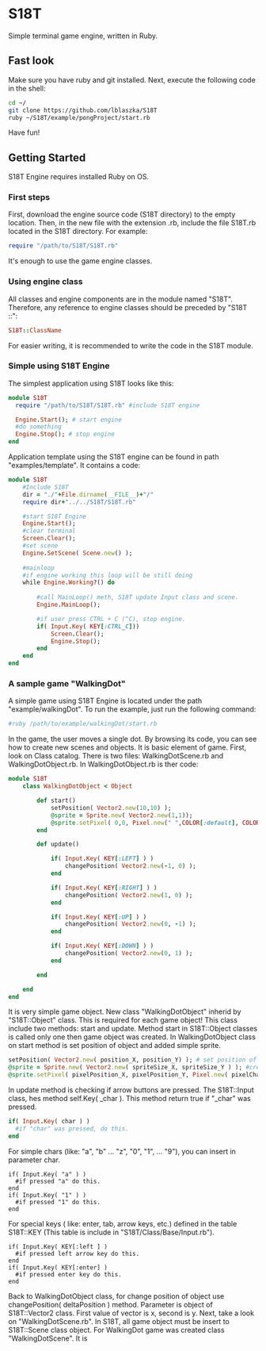 # S18T
Simple terminal game engine, written in Ruby.

## Fast look
Make sure you have ruby and git installed. Next, execute the following code in the shell:
```bash
cd ~/
git clone https://github.com/lblaszka/S18T
ruby ~/S18T/example/pongProject/start.rb

```
Have fun!

## Getting Started
S18T Engine requires installed Ruby on OS.
### First steps
First, download the engine source code (S18T directory) to the empty location. Then, in the new file with the extension .rb, include the file S18T.rb located in the S18T directory. For example:
```Ruby
require "/path/to/S18T/S18T.rb"
```
It's enough to use the game engine classes.

### Using engine class
All classes and engine components are in the module named "S18T". Therefore, any reference to engine classes should be preceded by "S18T ::":
```Ruby
S18T::ClassName
```
For easier writing, it is recommended to write the code in the S18T module.

### Simple using S18T Engine
The simplest application using S18T looks like this:
```Ruby
module S18T
  require "/path/to/S18T/S18T.rb" #include S18T engine

  Engine.Start(); # start engine
  #do something
  Engine.Stop(); # stop engine
end
```
Application template using the S18T engine can be found in path "examples/template". It contains a code:
```Ruby
module S18T
    #Include S18T
    dir = "./"+File.dirname(__FILE__)+"/"
    require dir+"../../S18T/S18T.rb"

    #start S18T Engine
    Engine.Start();
    #clear terminal
    Screen.Clear();
    #set scene
    Engine.SetScene( Scene.new() );
    
    #mainloop
    #if engine working this loop will be still doing
    while Engine.Working?() do
        
        #call MainLoop() meth, S18T update Input class and scene.
        Engine.MainLoop();

        #if user press CTRL + C (^C), stop engine.
        if( Input.Key( KEY[:CTRL_C]))
            Screen.Clear();
            Engine.Stop();
        end
    end
end
```

### A sample game "WalkingDot"
A simple game using S18T Engine is located under the path "example/walkingDot". To run the example, just run the following command:
```Bash
#ruby /path/to/example/walkingDot/start.rb
```
In the game, the user moves a single dot. By browsing its code, you can see how to create new scenes and objects. It is basic element of game.
First, look on Class catalog. There is two files: WalkingDotScene.rb and WalkingDotObject.rb. In WalkingDotObject.rb is ther code:
```ruby
module S18T
    class WalkingDotObject < Object

        def start()
            setPosition( Vector2.new(10,10) );
            @sprite = Sprite.new( Vector2.new(1,1));
            @sprite.setPixel( 0,0, Pixel.new(" ",COLOR[:default], COLOR[:blue]));
        end

        def update()

            if( Input.Key( KEY[:LEFT] ) )
                changePosition( Vector2.new(-1, 0) );
            end

            if( Input.Key( KEY[:RIGHT] ) )
                changePosition( Vector2.new(1, 0) );
            end

            if( Input.Key( KEY[:UP] ) )
                changePosition( Vector2.new(0, -1) );
            end

            if( Input.Key( KEY[:DOWN] ) )
                changePosition( Vector2.new(0, 1) );
            end

        end

    end
end
```
It is very simple game object. New class "WalkingDotObject" inherid by "S18T::Object" class. This is required for each game object!
This class include two methods: start and update. Method start in S18T::Object classes is called only one then game object was created. In WalkingDotObject class on start method is set position of object and added simple sprite.
```ruby
setPosition( Vector2.new( position_X, position_Y) ); # set position of game object
@sprite = Sprite.new( Vector2.new( spriteSize_X, spriteSize_Y ) ); #created new S18T::Sprite object and set as @sprite 
@sprite.setPixel( pixelPosition_X, pixelPosition_Y, Pixel.new( pixelChar, fontColor, backgroundColor ) ); #in created sprite on size 1x1, set pixel on position x and y.
```
In update method is checking if arrow buttons are pressed. The S18T::Input class, hes method self.Key( \_char ). This method return true if "\_char" was pressed.
```ruby
if( Input.Key( char ) )
  #if "char" was pressed, do this.
end
```
For simple chars (like: "a", "b" ... "z", "0", "1", ... "9"), you can insert in parameter char.
```
if( Input.Key( "a" ) )
  #if pressed "a" do this.
end
if( Input.Key( "1" ) )
  #if pressed "1" do this.
end
```
For special keys ( like: enter, tab, arrow keys, etc.) defined in the table S18T::KEY (This table is include in "S18T/Class/Base/Input.rb").
```
if( Input.Key( KEY[:left ] )
  #if pressed left arrow key do this.
end
if( Input.Key( KEY[:enter] )
  #if pressed enter key do this.
end
```
Back to WalkingDotObject class, for change position of object use changePosition( deltaPosition ) method. Parameter is object of S18T::Vector2 class. First value of vector is x, second is y.
Next, take a look on "WalkingDotScene.rb". In S18T, all game object must be insert to S18T::Scene class object. For WalkingDot game was created class "WalkingDotScene". It is 
